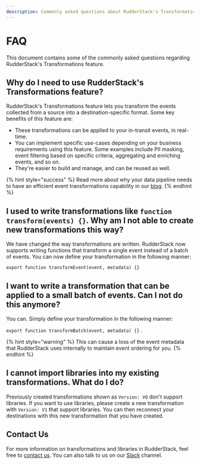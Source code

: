 ```yaml
---
description: Commonly asked questions about RudderStack's Transformations feature.
---
```


# FAQ

This document contains some of the commonly asked questions regarding RudderStack's Transformations feature.

## Why do I need to use RudderStack's Transformations feature?

RudderStack's Transformations feature lets you transform the events collected from a source into a destination-specific format. Some key benefits of this feature are:

* These transformations can be applied to your in-transit events, in real-time.
* You can implement specific use-cases depending on your business requirements using this feature. Some examples include PII masking, event filtering based on specific criteria, aggregating and enriching events, and so on.
* They're easier to build and manage, and can be reused as well.

{% hint style="success" %}
Read more about why your data pipeline needs to have an efficient event transformations capability in our [blog](https://rudderstack.com/blog/the-future-of-data-pipeline-tools-must-include-better-transformations-than-etl-ever-had).
{% endhint %}

## I used to write transformations like `function transform(events) {}`. Why am I not able to create new transformations this way?

We have changed the way transformations are written. RudderStack now supports writing functions that transform a single event instead of a batch of events. You can now define your transformation in the following manner:

 `export function transformEvent(event, metadata) {}` 

## I want to write a transformation that can be applied to a small batch of events. Can I not do this anymore?

You can. Simply define your transformation in the following manner:

 `export function transformBatch(event, metadata) {}` . 

{% hint style="warning" %}
This can cause a loss of the event metadata that RudderStack uses internally to maintain event ordering for you.
{% endhint %}

## I cannot import libraries into my existing transformations. What do I do?

Previously created transformations shown as `Version: V0` don't support libraries. If you want to use libraries, please create a new transformation with `Version: V1` that support libraries. You can then reconnect your destinations with this new transformation that you have created.

## Contact Us

For more information on transformations and libraries in RudderStack, feel free to [contact us](mailto:%20docs@rudderstack.com). You can also talk to us on our [Slack](https://resources.rudderstack.com/join-rudderstack-slack) channel.


